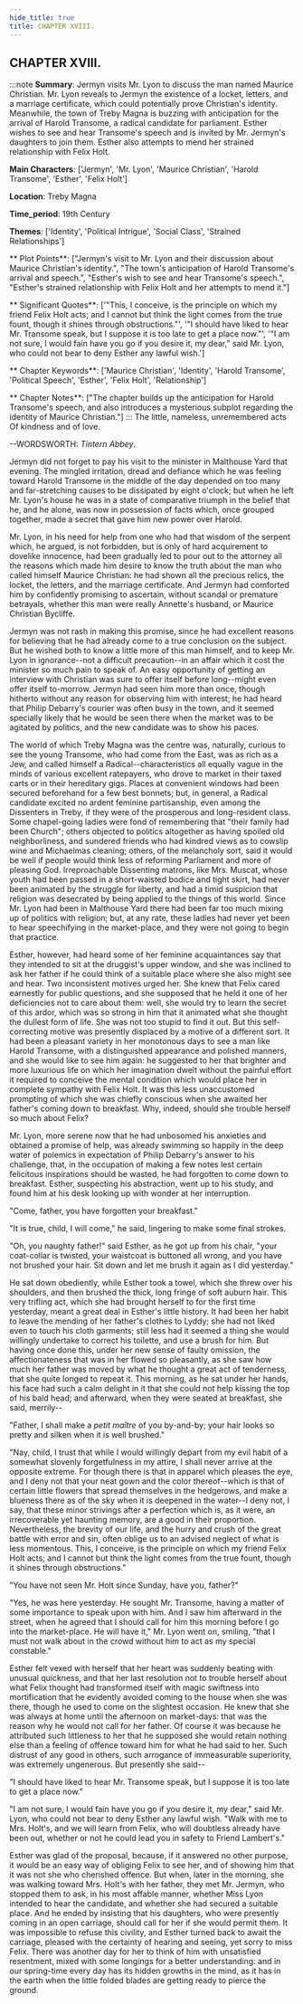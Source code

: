 ```yaml
---
hide_title: true
title: CHAPTER XVIII.
---
```

## CHAPTER XVIII.
:::note
**Summary**:
Jermyn visits Mr. Lyon to discuss the man named Maurice Christian. Mr. Lyon reveals to Jermyn the existence of a locket, letters, and a marriage certificate, which could potentially prove Christian's identity. Meanwhile, the town of Treby Magna is buzzing with anticipation for the arrival of Harold Transome, a radical candidate for parliament. Esther wishes to see and hear Transome's speech and is invited by Mr. Jermyn's daughters to join them. Esther also attempts to mend her strained relationship with Felix Holt.

**Main Characters**:
['Jermyn', 'Mr. Lyon', 'Maurice Christian', 'Harold Transome', 'Esther', 'Felix Holt']

**Location**:
Treby Magna

**Time_period**:
19th Century

**Themes**:
['Identity', 'Political Intrigue', 'Social Class', 'Strained Relationships']

** Plot Points**:
["Jermyn's visit to Mr. Lyon and their discussion about Maurice Christian's identity.", "The town's anticipation of Harold Transome's arrival and speech.", "Esther's wish to see and hear Transome's speech.", "Esther's strained relationship with Felix Holt and her attempts to mend it."]

** Significant Quotes**:
['"This, I conceive, is the principle on which my friend Felix Holt acts; and I cannot but think the light comes from the true fount, though it shines through obstructions."', '"I should have liked to hear Mr. Transome speak, but I suppose it is too late to get a place now."', '"I am not sure, I would fain have you go if you desire it, my dear," said Mr. Lyon, who could not bear to deny Esther any lawful wish.']

** Chapter Keywords**:
['Maurice Christian', 'Identity', 'Harold Transome', 'Political Speech', 'Esther', 'Felix Holt', 'Relationship']

** Chapter Notes**:
["The chapter builds up the anticipation for Harold Transome's speech, and also introduces a mysterious subplot regarding the identity of Maurice Christian."]
:::
The little, nameless, unremembered acts Of kindness and of love. 

  --WORDSWORTH: _Tintern Abbey_. 

Jermyn did not forget to pay his visit to the minister in Malthouse Yard that evening. The mingled irritation, dread and defiance which he was feeling toward Harold Transome in the middle of the day depended on too many and far-stretching causes to be dissipated by eight o'clock; but when he left Mr. Lyon's house he was in a state of comparative triumph in the belief that he, and he alone, was now in possession of facts which, once grouped together, made a secret that gave him new power over Harold. 

Mr. Lyon, in his need for help from one who had that wisdom of the serpent which, he argued, is not forbidden, but is only of hard acquirement to dovelike innocence, had been gradually led to pour out to the attorney all the reasons which made him desire to know the truth about the man who called himself Maurice Christian: he had shown all the precious relics, the locket, the letters, and the marriage certificate. And Jermyn had comforted him by confidently promising to ascertain, without scandal or premature betrayals, whether this man were really Annette's husband, or Maurice Christian Bycliffe. 

Jermyn was not rash in making this promise, since he had excellent reasons for believing that he had already come to a true conclusion on the subject. But he wished both to know a little more of this man himself, and to keep Mr. Lyon in ignorance--not a difficult precaution--in an affair which it cost the minister so much pain to speak of. An easy opportunity of getting an interview with Christian was sure to offer itself before long--might even offer itself to-morrow. Jermyn had seen him more than once, though hitherto without any reason for observing him with interest; he had heard that Philip Debarry's courier was often busy in the town, and it seemed specially likely that he would be seen there when the market was to be agitated by politics, and the new candidate was to show his paces. 

The world of which Treby Magna was the centre was, naturally, curious to see the young Transome, who had come from the East, was as rich as a Jew, and called himself a Radical--characteristics all equally vague in the minds of various excellent ratepayers, who drove to market in their taxed carts or in their hereditary gigs. Places at convenient windows had been secured beforehand for a few best bonnets; but, in general, a Radical candidate excited no ardent feminine partisanship, even among the Dissenters in Treby, if they were of the prosperous and long-resident class. Some chapel-going ladies were fond of remembering that "their family had been Church"; others objected to politics altogether as having spoiled old neighborliness, and sundered friends who had kindred views as to cowslip wine and Michaelmas cleaning; others, of the melancholy sort, said it would be well if people would think less of reforming Parliament and more of pleasing God. Irreproachable Dissenting matrons, like Mrs. Muscat, whose youth had been passed in a short-waisted bodice and tight skirt, had never been animated by the struggle for liberty, and had a timid suspicion that religion was desecrated by being applied to the things of this world. Since Mr. Lyon had been in Malthouse Yard there had been far too much mixing up of politics with religion; but, at any rate, these ladies had never yet been to hear speechifying in the market-place, and they were not going to begin that practice. 

Esther, however, had heard some of her feminine acquaintances say that they intended to sit at the druggist's upper window, and she was inclined to ask her father if he could think of a suitable place where she also might see and hear. Two inconsistent motives urged her. She knew that Felix cared earnestly for public questions, and she supposed that he held it one of her deficiencies not to care about them: well, she would try to learn the secret of this ardor, which was so strong in him that it animated what she thought the dullest form of life. She was not too stupid to find it out. But this self-correcting motive was presently displaced by a motive of a different sort. It had been a pleasant variety in her monotonous days to see a man like Harold Transome, with a distinguished appearance and polished manners, and she would like to see him again: he suggested to her that brighter and more luxurious life on which her imagination dwelt without the painful effort it required to conceive the mental condition which would place her in complete sympathy with Felix Holt. It was this less unaccustomed prompting of which she was chiefly conscious when she awaited her father's coming down to breakfast. Why, indeed, should she trouble herself so much about Felix? 

Mr. Lyon, more serene now that he had unbosomed his anxieties and obtained a promise of help, was already swimming so happily in the deep water of polemics in expectation of Philip Debarry's answer to his challenge, that, in the occupation of making a few notes lest certain felicitous inspirations should be wasted, he had forgotten to come down to breakfast. Esther, suspecting his abstraction, went up to his study, and found him at his desk looking up with wonder at her interruption. 

"Come, father, you have forgotten your breakfast." 

"It is true, child, I will come," he said, lingering to make some final strokes. 

"Oh, you naughty father!" said Esther, as he got up from his chair, "your coat-collar is twisted, your waistcoat is buttoned all wrong, and you have not brushed your hair. Sit down and let me brush it again as I did yesterday." 

He sat down obediently, while Esther took a towel, which she threw over his shoulders, and then brushed the thick, long fringe of soft auburn hair. This very trifling act, which she had brought herself to for the first time yesterday, meant a great deal in Esther's little history. It had been her habit to leave the mending of her father's clothes to Lyddy; she had not liked even to touch his cloth garments; still less had it seemed a thing she would willingly undertake to correct his toilette, and use a brush for him. But having once done this, under her new sense of faulty omission, the affectionateness that was in her flowed so pleasantly, as she saw how much her father was moved by what he thought a great act of tenderness, that she quite longed to repeat it. This morning, as he sat under her hands, his face had such a calm delight in it that she could not help kissing the top of his bald head; and afterward, when they were seated at breakfast, she said, merrily-- 

"Father, I shall make a _petit maître_ of you by-and-by; your hair looks so pretty and silken when it is well brushed." 

"Nay, child, I trust that while I would willingly depart from my evil habit of a somewhat slovenly forgetfulness in my attire, I shall never arrive at the opposite extreme. For though there is that in apparel which pleases the eye, and I deny not that your neat gown and the color thereof--which is that of certain little flowers that spread themselves in the hedgerows, and make a blueness there as of the sky when it is deepened in the water--I deny not, I say, that these minor strivings after a perfection which is, as it were, an irrecoverable yet haunting memory, are a good in their proportion. Nevertheless, the brevity of our life, and the hurry and crush of the great battle with error and sin, often oblige us to an advised neglect of what is less momentous. This, I conceive, is the principle on which my friend Felix Holt acts; and I cannot but think the light comes from the true fount, though it shines through obstructions." 

"You have not seen Mr. Holt since Sunday, have you, father?" 

"Yes, he was here yesterday. He sought Mr. Transome, having a matter of some importance to speak upon with him. And I saw him afterward in the street, when he agreed that I should call for him this morning before I go into the market-place. He will have it," Mr. Lyon went on, smiling, "that I must not walk about in the crowd without him to act as my special constable." 

Esther felt vexed with herself that her heart was suddenly beating with unusual quickness, and that her last resolution not to trouble herself about what Felix thought had transformed itself with magic swiftness into mortification that he evidently avoided coming to the house when she was there, though he used to come on the slightest occasion. He knew that she was always at home until the afternoon on market-days: that was the reason why he would not call for her father. Of course it was because he attributed such littleness to her that he supposed she would retain nothing else than a feeling of offence toward him for what he had said to her. Such distrust of any good in others, such arrogance of immeasurable superiority, was extremely ungenerous. But presently she said-- 

"I should have liked to hear Mr. Transome speak, but I suppose it is too late to get a place now." 

"I am not sure, I would fain have you go if you desire it, my dear," said Mr. Lyon, who could not bear to deny Esther any lawful wish. "Walk with me to Mrs. Holt's, and we will learn from Felix, who will doubtless already have been out, whether or not he could lead you in safety to Friend Lambert's." 

Esther was glad of the proposal, because, if it answered no other purpose, it would be an easy way of obliging Felix to see her, and of showing him that it was not she who cherished offence. But when, later in the morning, she was walking toward Mrs. Holt's with her father, they met Mr. Jermyn, who stopped them to ask, in his most affable manner, whether Miss Lyon intended to hear the candidate, and whether she had secured a suitable place. And he ended by insisting that his daughters, who were presently coming in an open carriage, should call for her if she would permit them. It was impossible to refuse this civility, and Esther turned back to await the carriage, pleased with the certainty of hearing and seeing, yet sorry to miss Felix. There was another day for her to think of him with unsatisfied resentment, mixed with some longings for a better understanding: and in our spring-time every day has its hidden growths in the mind, as it has in the earth when the little folded blades are getting ready to pierce the ground. 

